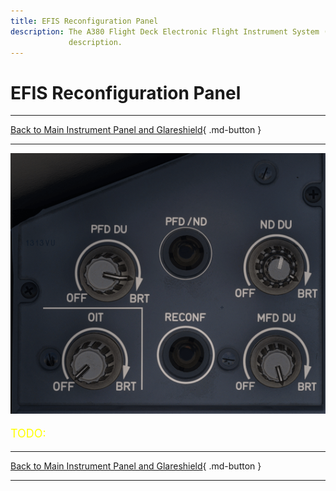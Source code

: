 ```yaml
---
title: EFIS Reconfiguration Panel
description: The A380 Flight Deck Electronic Flight Instrument System (EFIS) Reconfiguration Panel 
             description.
---
```


# EFIS Reconfiguration Panel

---

[Back to Main Instrument Panel and Glareshield](../overviews/main-glare.md){ .md-button }

---

![img.png](../../../assets/a380x-briefing/flight-deck/main/efis-reconfig.png)

[//]: # (TODO)
<p style="color:yellow; font-size:18px;">TODO: </p>


---

[Back to Main Instrument Panel and Glareshield](../overviews/main-glare.md){ .md-button }

---
